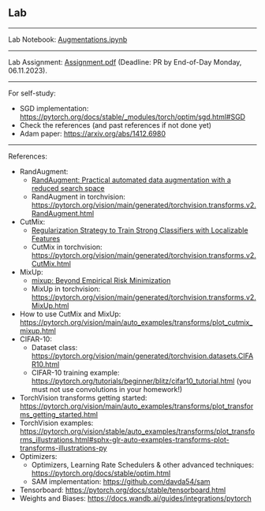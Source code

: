 ## Lab 

***
Lab Notebook: [Augmentations.ipynb](./Augmentations.ipynb)

***
Lab Assignment: [Assignment.pdf](./Assignment.pdf) (Deadline: PR by End-of-Day Monday, 06.11.2023).

***
For self-study:
 * SGD implementation: https://pytorch.org/docs/stable/_modules/torch/optim/sgd.html#SGD
 * Check the references (and past references if not done yet)
 * Adam paper: https://arxiv.org/abs/1412.6980

***
References:
 - RandAugment:
   - [RandAugment: Practical automated data augmentation with a reduced search space](https://arxiv.org/abs/1909.13719)
   - RandAugment in torchvision: https://pytorch.org/vision/main/generated/torchvision.transforms.v2.RandAugment.html
 - CutMix:
   - [Regularization Strategy to Train Strong Classifiers with Localizable Features](https://arxiv.org/abs/1905.04899)
   - CutMix in torchvision: https://pytorch.org/vision/main/generated/torchvision.transforms.v2.CutMix.html
 - MixUp:
   - [mixup: Beyond Empirical Risk Minimization](https://arxiv.org/abs/1710.09412)
   - MixUp in torchvision: https://pytorch.org/vision/main/generated/torchvision.transforms.v2.MixUp.html
 - How to use CutMix and MixUp: https://pytorch.org/vision/main/auto_examples/transforms/plot_cutmix_mixup.html
 - CIFAR-10:
   - Dataset class: https://pytorch.org/vision/main/generated/torchvision.datasets.CIFAR10.html
   - CIFAR-10 training example: https://pytorch.org/tutorials/beginner/blitz/cifar10_tutorial.html (you must not use convolutions in your homework!)
 - TorchVision transforms getting started: https://pytorch.org/vision/main/auto_examples/transforms/plot_transforms_getting_started.html
 - TorchVision examples: https://pytorch.org/vision/stable/auto_examples/transforms/plot_transforms_illustrations.html#sphx-glr-auto-examples-transforms-plot-transforms-illustrations-py
 - Optimizers:
   - Optimizers, Learning Rate Schedulers \& other advanced techniques: https://pytorch.org/docs/stable/optim.html
   - SAM implementation: https://github.com/davda54/sam
 - Tensorboard: https://pytorch.org/docs/stable/tensorboard.html
 - Weights and Biases: https://docs.wandb.ai/guides/integrations/pytorch
